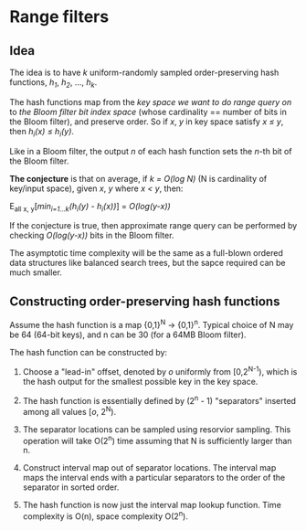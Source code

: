 # Range filters

## Idea

The idea is to have _k_ uniform-randomly sampled order-preserving hash functions,
_h<sub>1</sub>_, _h<sub>2</sub>_, ..., _h<sub>k</sub>_.

The hash functions map from the _key space we want to do range query on_ to _the Bloom filter bit index space_
(whose cardinality == number of bits in the Bloom filter), and preserve order.
So if _x_, _y_ in key space satisfy _x ≤ y_, then _h<sub>i</sub>(x) ≤ h<sub>i</sub>(y)_.

Like in a Bloom filter, the output _n_ of each hash function sets the _n_-th bit of the Bloom filter.

**The conjecture** is that on average, if _k = O(log N)_ (N is cardinality of key/input space),
given _x_, _y_ where _x < y_, then:

E<sub>all x, y</sub>\[_min<sub>i=1...k</sub>(h<sub>i</sub>(y) - h<sub>i</sub>(x))_\] = _O(log(y-x))_

If the conjecture is true, then approximate range query can be performed by checking _O(log(y-x))_ bits in the Bloom filter.

The asymptotic time complexity will be the same as a full-blown ordered data structures like balanced search trees,
but the sapce required can be much smaller.

## Constructing order-preserving hash functions

Assume the hash function is a map {0,1}<sup>N</sup> → {0,1}<sup>n</sup>. Typical choice of N may be 64 (64-bit keys), and n can be 30 (for a 64MB Bloom filter).

The hash function can be constructed by:

1. Choose a "lead-in" offset, denoted by _o_ uniformly from \[0,2<sup>N-1</sup>\), which is the hash output for the smallest possible key in the key space.

2. The hash function is essentially defined by (2<sup>n</sup> - 1) "separators" inserted among all values \[_o_, 2<sup>N</sup>\).

3. The separator locations can be sampled using resorvior sampling. This operation will take O(2<sup>n</sup>) time assuming that N is sufficiently larger than n.

4. Construct interval map out of separator locations. The interval map maps the interval ends with a particular separators to the order of the separator in sorted order.

5. The hash function is now just the interval map lookup function. Time complexity is O(n), space complexity O(2<sup>n</sup>).
